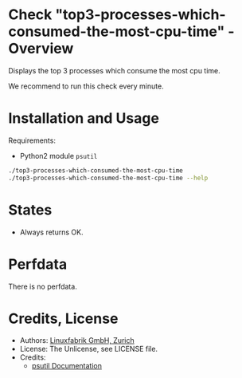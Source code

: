 # Check "top3-processes-which-consumed-the-most-cpu-time" - Overview

Displays the top 3 processes which consume the most cpu time.

We recommend to run this check every minute.


# Installation and Usage

Requirements:
* Python2 module `psutil`

```bash
./top3-processes-which-consumed-the-most-cpu-time
./top3-processes-which-consumed-the-most-cpu-time --help
```


# States

* Always returns OK.


# Perfdata

There is no perfdata.


# Credits, License

* Authors: [Linuxfabrik GmbH, Zurich](https://www.linuxfabrik.ch)
* License: The Unlicense, see LICENSE file.
* Credits:
  - [psutil Documentation](https://psutil.readthedocs.io/en/latest/)